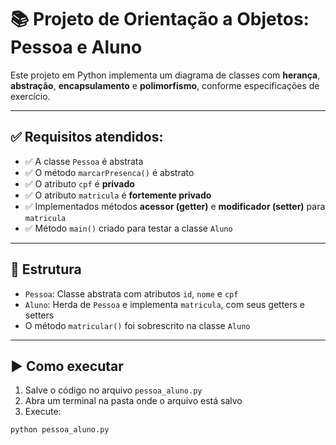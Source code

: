 # 📚 Projeto de Orientação a Objetos: Pessoa e Aluno

Este projeto em Python implementa um diagrama de classes com **herança**, **abstração**, **encapsulamento** e **polimorfismo**, conforme especificações de exercício.

---

## ✅ Requisitos atendidos:

- ✅ A classe `Pessoa` é abstrata
- ✅ O método `marcarPresenca()` é abstrato
- ✅ O atributo `cpf` é **privado**
- ✅ O atributo `matricula` é **fortemente privado**
- ✅ Implementados métodos **acessor (getter)** e **modificador (setter)** para `matricula`
- ✅ Método `main()` criado para testar a classe `Aluno`

---

## 📄 Estrutura

- `Pessoa`: Classe abstrata com atributos `id`, `nome` e `cpf`
- `Aluno`: Herda de `Pessoa` e implementa `matricula`, com seus getters e setters
- O método `matricular()` foi sobrescrito na classe `Aluno`

---

## ▶️ Como executar

1. Salve o código no arquivo `pessoa_aluno.py`
2. Abra um terminal na pasta onde o arquivo está salvo
3. Execute:

```bash
python pessoa_aluno.py
